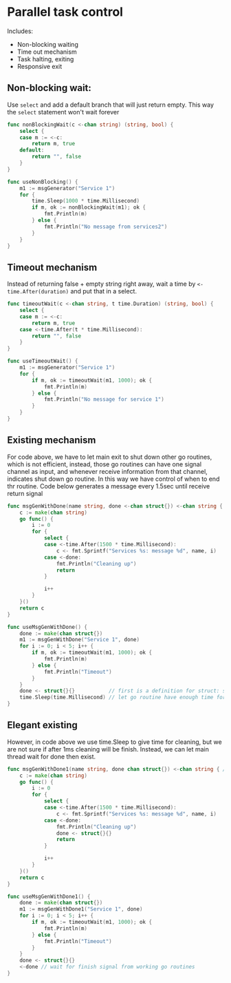 # Parallel task control

Includes:
- Non-blocking waiting
- Time out mechanism
- Task halting, exiting
- Responsive exit

## Non-blocking wait:
Use `select` and add a default branch that will just return empty. This way the `select` statement won't wait forever

```go
func nonBlockingWait(c <-chan string) (string, bool) {
	select {
	case m := <-c:
		return m, true
	default:
		return "", false
	}
}

func useNonBlocking() {
	m1 := msgGenerator("Service 1")
	for {
		time.Sleep(1000 * time.Millisecond)
		if m, ok := nonBlockingWait(m1); ok {
			fmt.Println(m)
		} else {
			fmt.Println("No message from services2")
		}
	}
}
```

## Timeout mechanism
Instead of returning false + empty string right away, wait a time by `<-time.After(duration)` and put that in a select.
```go
func timeoutWait(c <-chan string, t time.Duration) (string, bool) {
	select {
	case m := <-c:
		return m, true
	case <-time.After(t * time.Millisecond):
		return "", false
	}
}

func useTimeoutWait() {
	m1 := msgGenerator("Service 1")
	for {
		if m, ok := timeoutWait(m1, 1000); ok {
			fmt.Println(m)
		} else {
			fmt.Println("No message for service 1")
		}
	}
}
```

## Existing mechanism
For code above, we have to let main exit to shut down other go routines, which is not efficient, instead, those
go routines can have one signal channel as input, and whenever receive information from that channel, indicates shut
down go routine. In this way we have control of when to end thr routine. Code below generates a message every 1.5sec until receive return signal
```go
func msgGenWithDone(name string, done <-chan struct{}) <-chan string { // struct{} contains less data
	c := make(chan string)
	go func() {
		i := 0
		for {
			select {
			case <-time.After(1500 * time.Millisecond):
				c <- fmt.Sprintf("Services %s: message %d", name, i)
			case <-done:
				fmt.Println("Cleaning up")
				return
			}

			i++
		}
	}()
	return c
}

func useMsgGenWithDone() {
	done := make(chan struct{})
	m1 := msgGenWithDone("Service 1", done)
	for i := 0; i < 5; i++ {
		if m, ok := timeoutWait(m1, 1000); ok {
			fmt.Println(m)
		} else {
			fmt.Println("Timeout")
		}
	}
	done <- struct{}{}           // first is a definition for struct: struct{}, second {} is for initialization
	time.Sleep(time.Millisecond) // let go routine have enough time for cleaning
}
```

## Elegant existing
However, in code above we use time.Sleep to give time for cleaning, but we are not sure if after 1ms cleaning will be finish.
Instead, we can let main thread wait for done then exist.
```go
func msgGenWithDone1(name string, done chan struct{}) <-chan string { // struct{} contains less data
	c := make(chan string)
	go func() {
		i := 0
		for {
			select {
			case <-time.After(1500 * time.Millisecond):
				c <- fmt.Sprintf("Services %s: message %d", name, i)
			case <-done:
				fmt.Println("Cleaning up")
				done <- struct{}{}
				return
			}

			i++
		}
	}()
	return c
}

func useMsgGenWithDone1() {
	done := make(chan struct{})
	m1 := msgGenWithDone1("Service 1", done)
	for i := 0; i < 5; i++ {
		if m, ok := timeoutWait(m1, 1000); ok {
			fmt.Println(m)
		} else {
			fmt.Println("Timeout")
		}
	}
	done <- struct{}{}
	<-done // wait for finish signal from working go routines
}
```